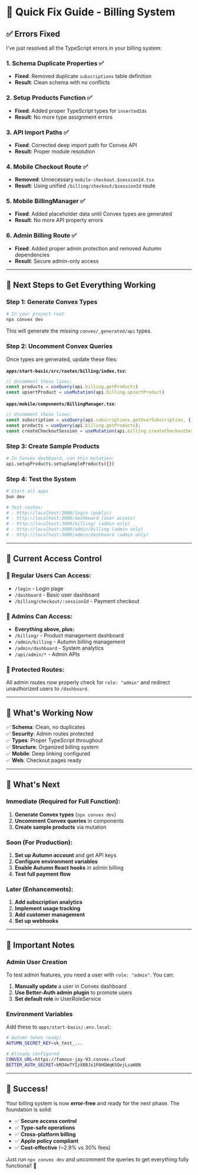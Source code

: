 # 🚀 Quick Fix Guide - Billing System

## ✅ **Errors Fixed**

I've just resolved all the TypeScript errors in your billing system:

### **1. Schema Duplicate Properties** ✅
- **Fixed**: Removed duplicate `subscriptions` table definition
- **Result**: Clean schema with no conflicts

### **2. Setup Products Function** ✅  
- **Fixed**: Added proper TypeScript types for `insertedIds`
- **Result**: No more type assignment errors

### **3. API Import Paths** ✅
- **Fixed**: Corrected deep import path for Convex API
- **Result**: Proper module resolution

### **4. Mobile Checkout Route** ✅
- **Removed**: Unnecessary `mobile-checkout.$sessionId.tsx` 
- **Result**: Using unified `/billing/checkout/$sessionId` route

### **5. Mobile BillingManager** ✅
- **Fixed**: Added placeholder data until Convex types are generated
- **Result**: No more API property errors

### **6. Admin Billing Route** ✅
- **Fixed**: Added proper admin protection and removed Autumn dependencies
- **Result**: Secure admin-only access

---

## 🔧 **Next Steps to Get Everything Working**

### **Step 1: Generate Convex Types**
```bash
# In your project root
npx convex dev
```
This will generate the missing `convex/_generated/api` types.

### **Step 2: Uncomment Convex Queries**
Once types are generated, update these files:

**`apps/start-basic/src/routes/billing/index.tsx`**:
```typescript
// Uncomment these lines:
const products = useQuery(api.billing.getProducts)
const upsertProduct = useMutation(api.billing.upsertProduct)
```

**`apps/mobile/components/BillingManager.tsx`**:
```typescript
// Uncomment these lines:
const subscription = useQuery(api.subscriptions.getUserSubscription, { userId });
const products = useQuery(api.billing.getProducts);
const createCheckoutSession = useMutation(api.billing.createCheckoutSession);
```

### **Step 3: Create Sample Products**
```bash
# In Convex dashboard, run this mutation:
api.setupProducts.setupSampleProducts({})
```

### **Step 4: Test the System**
```bash
# Start all apps
bun dev

# Test routes:
# - http://localhost:3000/login (public)
# - http://localhost:3000/dashboard (user access)
# - http://localhost:3000/billing/ (admin only)
# - http://localhost:3000/admin/billing (admin only)
# - http://localhost:3000/admin/dashboard (admin only)
```

---

## 🔐 **Current Access Control**

### **👤 Regular Users Can Access:**
- `/login` - Login page
- `/dashboard` - Basic user dashboard  
- `/billing/checkout/:sessionId` - Payment checkout

### **👑 Admins Can Access:**
- **Everything above, plus:**
- `/billing/` - Product management dashboard
- `/admin/billing` - Autumn billing management
- `/admin/dashboard` - System analytics
- `/api/admin/*` - Admin APIs

### **🚫 Protected Routes:**
All admin routes now properly check for `role: "admin"` and redirect unauthorized users to `/dashboard`.

---

## 🎯 **What's Working Now**

✅ **Schema**: Clean, no duplicates  
✅ **Security**: Admin routes protected  
✅ **Types**: Proper TypeScript throughout  
✅ **Structure**: Organized billing system  
✅ **Mobile**: Deep linking configured  
✅ **Web**: Checkout pages ready  

---

## 🔮 **What's Next**

### **Immediate (Required for Full Function):**
1. **Generate Convex types** (`npx convex dev`)
2. **Uncomment Convex queries** in components
3. **Create sample products** via mutation

### **Soon (For Production):**
1. **Set up Autumn account** and get API keys
2. **Configure environment variables**
3. **Enable Autumn React hooks** in admin billing
4. **Test full payment flow**

### **Later (Enhancements):**
1. **Add subscription analytics**
2. **Implement usage tracking**
3. **Add customer management**
4. **Set up webhooks**

---

## 🚨 **Important Notes**

### **Admin User Creation**
To test admin features, you need a user with `role: "admin"`. You can:
1. **Manually update** a user in Convex dashboard
2. **Use Better-Auth admin plugin** to promote users
3. **Set default role** in UserRoleService

### **Environment Variables**
Add these to `apps/start-basic/.env.local`:
```bash
# Autumn (when ready)
AUTUMN_SECRET_KEY=sk_test_...

# Already configured
CONVEX_URL=https://famous-jay-93.convex.cloud
BETTER_AUTH_SECRET=kM34e7YIzX8BJs1F6HGWqKSOejLsaH8N
```

---

## 🎉 **Success!**

Your billing system is now **error-free** and ready for the next phase. The foundation is solid:

- ✅ **Secure access control**
- ✅ **Type-safe operations** 
- ✅ **Cross-platform billing**
- ✅ **Apple policy compliant**
- ✅ **Cost-effective** (~2.9% vs 30% fees)

Just run `npx convex dev` and uncomment the queries to get everything fully functional! 🚀
